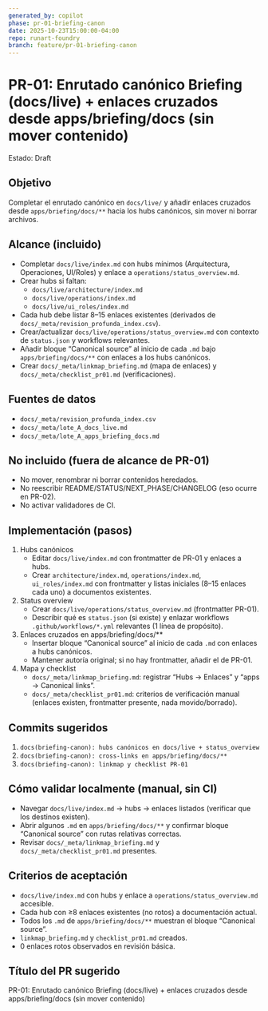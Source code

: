 ```yaml
---
generated_by: copilot
phase: pr-01-briefing-canon
date: 2025-10-23T15:00:00-04:00
repo: runart-foundry
branch: feature/pr-01-briefing-canon
---
```


# PR-01: Enrutado canónico Briefing (docs/live) + enlaces cruzados desde apps/briefing/docs (sin mover contenido)

Estado: Draft

## Objetivo
Completar el enrutado canónico en `docs/live/` y añadir enlaces cruzados desde `apps/briefing/docs/**` hacia los hubs canónicos, sin mover ni borrar archivos.

## Alcance (incluido)
- Completar `docs/live/index.md` con hubs mínimos (Arquitectura, Operaciones, UI/Roles) y enlace a `operations/status_overview.md`.
- Crear hubs si faltan:
  - `docs/live/architecture/index.md`
  - `docs/live/operations/index.md`
  - `docs/live/ui_roles/index.md`
- Cada hub debe listar 8–15 enlaces existentes (derivados de `docs/_meta/revision_profunda_index.csv`).
- Crear/actualizar `docs/live/operations/status_overview.md` con contexto de `status.json` y workflows relevantes.
- Añadir bloque “Canonical source” al inicio de cada `.md` bajo `apps/briefing/docs/**` con enlaces a los hubs canónicos.
- Crear `docs/_meta/linkmap_briefing.md` (mapa de enlaces) y `docs/_meta/checklist_pr01.md` (verificaciones).

## Fuentes de datos
- `docs/_meta/revision_profunda_index.csv`
- `docs/_meta/lote_A_docs_live.md`
- `docs/_meta/lote_A_apps_briefing_docs.md`

## No incluido (fuera de alcance de PR-01)
- No mover, renombrar ni borrar contenidos heredados.
- No reescribir README/STATUS/NEXT_PHASE/CHANGELOG (eso ocurre en PR-02).
- No activar validadores de CI.

## Implementación (pasos)
1) Hubs canónicos
   - Editar `docs/live/index.md` con frontmatter de PR-01 y enlaces a hubs.
   - Crear `architecture/index.md`, `operations/index.md`, `ui_roles/index.md` con frontmatter y listas iniciales (8–15 enlaces cada uno) a documentos existentes.
2) Status overview
   - Crear `docs/live/operations/status_overview.md` (frontmatter PR-01).
   - Describir qué es `status.json` (si existe) y enlazar workflows `.github/workflows/*.yml` relevantes (1 línea de propósito).
3) Enlaces cruzados en apps/briefing/docs/**
   - Insertar bloque “Canonical source” al inicio de cada `.md` con enlaces a hubs canónicos.
   - Mantener autoría original; si no hay frontmatter, añadir el de PR-01.
4) Mapa y checklist
   - `docs/_meta/linkmap_briefing.md`: registrar “Hubs → Enlaces” y “apps → Canonical links”.
   - `docs/_meta/checklist_pr01.md`: criterios de verificación manual (enlaces existen, frontmatter presente, nada movido/borrado).

## Commits sugeridos
1) `docs(briefing-canon): hubs canónicos en docs/live + status_overview`
2) `docs(briefing-canon): cross-links en apps/briefing/docs/**`
3) `docs(briefing-canon): linkmap y checklist PR-01`

## Cómo validar localmente (manual, sin CI)
- Navegar `docs/live/index.md` → hubs → enlaces listados (verificar que los destinos existen).
- Abrir algunos `.md` en `apps/briefing/docs/**` y confirmar bloque “Canonical source” con rutas relativas correctas.
- Revisar `docs/_meta/linkmap_briefing.md` y `docs/_meta/checklist_pr01.md` presentes.

## Criterios de aceptación
- `docs/live/index.md` con hubs y enlace a `operations/status_overview.md` accesible.
- Cada hub con ≥8 enlaces existentes (no rotos) a documentación actual.
- Todos los `.md` de `apps/briefing/docs/**` muestran el bloque “Canonical source”.
- `linkmap_briefing.md` y `checklist_pr01.md` creados.
- 0 enlaces rotos observados en revisión básica.

## Título del PR sugerido
PR-01: Enrutado canónico Briefing (docs/live) + enlaces cruzados desde apps/briefing/docs (sin mover contenido)

